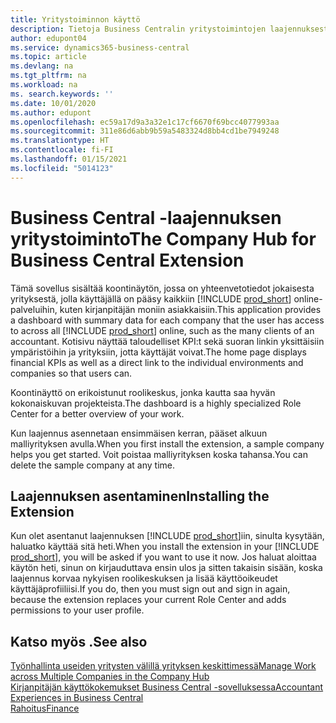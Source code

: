 ```yaml
---
title: Yritystoiminnon käyttö
description: Tietoja Business Centralin yritystoimintojen laajennuksesta, jonka avulla työskentelet useiden yritysten kesken.
author: edupont04
ms.service: dynamics365-business-central
ms.topic: article
ms.devlang: na
ms.tgt_pltfrm: na
ms.workload: na
ms. search.keywords: ''
ms.date: 10/01/2020
ms.author: edupont
ms.openlocfilehash: ec59a17d9a3a32e1c17cf6670f69bcc4077993aa
ms.sourcegitcommit: 311e86d6abb9b59a5483324d8bb4cd1be7949248
ms.translationtype: HT
ms.contentlocale: fi-FI
ms.lasthandoff: 01/15/2021
ms.locfileid: "5014123"
---
```

# <a name="the-company-hub-for-business-central-extension"></a><span data-ttu-id="d3314-103">Business Central -laajennuksen yritystoiminto</span><span class="sxs-lookup"><span data-stu-id="d3314-103">The Company Hub for Business Central Extension</span></span>

<span data-ttu-id="d3314-104">Tämä sovellus sisältää koontinäytön, jossa on yhteenvetotiedot jokaisesta yrityksestä, jolla käyttäjällä on pääsy kaikkiin [!INCLUDE [prod_short](includes/prod_short.md)] online-palveluihin, kuten kirjanpitäjän moniin asiakkaisiin.</span><span class="sxs-lookup"><span data-stu-id="d3314-104">This application provides a dashboard with summary data for each company that the user has access to across all [!INCLUDE [prod_short](includes/prod_short.md)] online, such as the many clients of an accountant.</span></span> <span data-ttu-id="d3314-105">Kotisivu näyttää taloudelliset KPI:t sekä suoran linkin yksittäisiin ympäristöihin ja yrityksiin, jotta käyttäjät voivat.</span><span class="sxs-lookup"><span data-stu-id="d3314-105">The home page displays financial KPIs as well as a direct link to the individual environments and companies so that users can.</span></span>

<span data-ttu-id="d3314-106">Koontinäyttö on erikoistunut roolikeskus, jonka kautta saa hyvän kokonaiskuvan projekteista.</span><span class="sxs-lookup"><span data-stu-id="d3314-106">The dashboard is a highly specialized Role Center for a better overview of your work.</span></span>

<span data-ttu-id="d3314-107">Kun laajennus asennetaan ensimmäisen kerran, pääset alkuun malliyrityksen avulla.</span><span class="sxs-lookup"><span data-stu-id="d3314-107">When you first install the extension, a sample company helps you get started.</span></span> <span data-ttu-id="d3314-108">Voit poistaa malliyrityksen koska tahansa.</span><span class="sxs-lookup"><span data-stu-id="d3314-108">You can delete the sample company at any time.</span></span>

## <a name="installing-the-extension"></a><span data-ttu-id="d3314-109">Laajennuksen asentaminen</span><span class="sxs-lookup"><span data-stu-id="d3314-109">Installing the Extension</span></span>

<span data-ttu-id="d3314-110">Kun olet asentanut laajennuksen [!INCLUDE [prod_short](includes/prod_short.md)]iin, sinulta kysytään, haluatko käyttää sitä heti.</span><span class="sxs-lookup"><span data-stu-id="d3314-110">When you install the extension in your [!INCLUDE [prod_short](includes/prod_short.md)], you will be asked if you want to use it now.</span></span> <span data-ttu-id="d3314-111">Jos haluat aloittaa käytön heti, sinun on kirjauduttava ensin ulos ja sitten takaisin sisään, koska laajennus korvaa nykyisen roolikeskuksen ja lisää käyttöoikeudet käyttäjäprofiiliisi.</span><span class="sxs-lookup"><span data-stu-id="d3314-111">If you do, then you must sign out and sign in again, because the extension replaces your current Role Center and adds permissions to your user profile.</span></span>

## <a name="see-also"></a><span data-ttu-id="d3314-112">Katso myös .</span><span class="sxs-lookup"><span data-stu-id="d3314-112">See also</span></span>

[<span data-ttu-id="d3314-113">Työnhallinta useiden yritysten välillä yrityksen keskittimessä</span><span class="sxs-lookup"><span data-stu-id="d3314-113">Manage Work across Multiple Companies in the Company Hub</span></span>](company-hub.md)  
[<span data-ttu-id="d3314-114">Kirjanpitäjän käyttökokemukset Business Central -sovelluksessa</span><span class="sxs-lookup"><span data-stu-id="d3314-114">Accountant Experiences in Business Central </span></span>](finance-accounting.md)  
[<span data-ttu-id="d3314-115">Rahoitus</span><span class="sxs-lookup"><span data-stu-id="d3314-115">Finance</span></span>](finance.md)  
